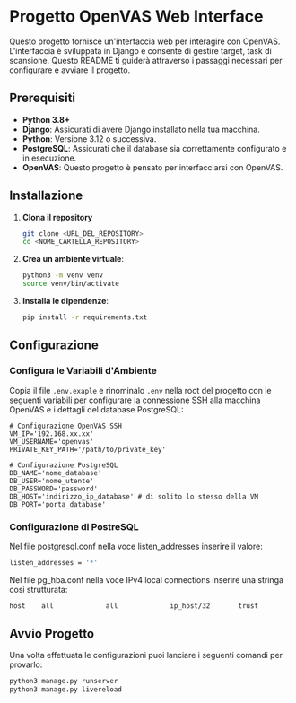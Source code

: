 # Progetto OpenVAS Web Interface

Questo progetto fornisce un'interfaccia web per interagire con OpenVAS. L'interfaccia è sviluppata in Django e consente di gestire target, task di scansione. Questo README ti guiderà attraverso i passaggi necessari per configurare e avviare il progetto.

## Prerequisiti

- **Python 3.8+**
- **Django**: Assicurati di avere Django installato nella tua macchina.
- **Python**: Versione 3.12 o successiva.
- **PostgreSQL**: Assicurati che il database sia correttamente configurato e in esecuzione.
- **OpenVAS**: Questo progetto è pensato per interfacciarsi con OpenVAS.


## Installazione

1. **Clona il repository**

    ```bash
    git clone <URL_DEL_REPOSITORY>
    cd <NOME_CARTELLA_REPOSITORY>
    ```

2. **Crea un ambiente virtuale**:

    ```bash
    python3 -m venv venv
    source venv/bin/activate
    ```

3. **Installa le dipendenze**:


    ```bash
    pip install -r requirements.txt
    ```

## Configurazione

### Configura le Variabili d'Ambiente

Copia il file `.env.exaple` e rinominalo `.env` nella root del progetto con le seguenti variabili per configurare la connessione SSH alla macchina OpenVAS e i dettagli del database PostgreSQL:

```dotenv
# Configurazione OpenVAS SSH
VM_IP='192.168.xx.xx'
VM_USERNAME='openvas'
PRIVATE_KEY_PATH='/path/to/private_key'

# Configurazione PostgreSQL
DB_NAME='nome_database'
DB_USER='nome_utente'
DB_PASSWORD='password'
DB_HOST='indirizzo_ip_database' # di solito lo stesso della VM
DB_PORT='porta_database'
```

### Configurazione di PostreSQL

Nel file postgresql.conf nella voce listen_addresses inserire il valore:
```bash
listen_addresses = '*'
```

Nel file pg_hba.conf nella voce IPv4 local connections inserire una stringa cosi strutturata:

```bash
host    all             all             ip_host/32       trust
```
## Avvio Progetto

Una volta effettuata le configurazioni puoi lanciare i seguenti comandi per provarlo:

```bash
python3 manage.py runserver
python3 manage.py livereload
```
